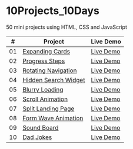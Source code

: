 # 10Projects_10Days
50 mini projects using HTML, CSS and JavaScript

| #  | Project                                                                                        | Live Demo                                                                     |
|----|------------------------------------------------------------------------------------------------|-------------------------------------------------------------------------------|
| 01 | [Expanding Cards](https://github.com/m-yash95/50Projects_50Days/tree/main/1.Expanding%20Cards) | [Live Demo](https://m-yash95.github.io/50Projects_50Days/1.Expanding%20Cards) |
| 02 | [Progress Steps](https://github.com/m-yash95/50Projects_50Days/tree/main/2.Progress%20Steps) | [Live Demo](https://m-yash95.github.io/50Projects_50Days/2.Progress%20Steps) |
| 03 | [Rotating Navigation](https://github.com/m-yash95/50Projects_50Days/tree/main/3.Rotating%20Navigation)     | [Live Demo](https://m-yash95.github.io/50Projects_50Days/3.Rotating%20Navigation)    |
| 04 | [Hidden Search Widget](https://github.com/m-yash95/50Projects_50Days/tree/main/4.Hidden%20Search%20Widget) | [Live Demo](https://m-yash95.github.io/50Projects_50Days/4.Hidden%20Search%20Widget) |
| 05 | [Blurry Loading](https://github.com/m-yash95/50Projects_50Days/tree/main/5.Blurry%20Loading) | [Live Demo](https://m-yash95.github.io/50Projects_50Days/5.Blurry%20Loading) |
| 06 | [Scroll Animation](https://github.com/m-yash95/50Projects_50Days/tree/main/6.Scroll%20Animation) | [Live Demo](https://m-yash95.github.io/50Projects_50Days/6.Scroll%20Animation) |
| 07 | [Split Landing Page](https://github.com/m-yash95/50Projects_50Days/tree/main/7.Split%20Landing%20Page)   | [Live Demo](https://m-yash95.github.io/50Projects_50Days/7.Split%20Landing%20Page)  |
| 08 | [Form Wave Animation](https://github.com/m-yash95/50Projects_50Days/tree/main/8.Form%20Wave%20Animation) | [Live Demo](https://m-yash95.github.io/50Projects_50Days/8.Form%20Wave%20Animation) |
| 09 | [Sound Board](https://github.com/m-yash95/50Projects_50Days/tree/main/9.Sound%20Board)                   | [Live Demo](https://m-yash95.github.io/50Projects_50Days/9.Sound%20Board)           |
| 10 | [Dad Jokes](https://github.com/m-yash95/50Projects_50Days/tree/main/10.Dad%20Jokes)                      | [Live Demo](https://m-yash95.github.io/50Projects_50Days/10.Dad%20Jokes)            |
